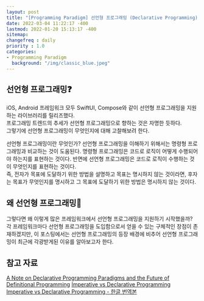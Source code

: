 ```yaml
---
layout: post
title: "[Programming Paradigm] 선언형 프로그래밍 (Declarative Programming)"
date: 2022-03-04 11:22:17 -400
lastmod: 2022-01-20 15:13:17 -400
sitemap:
changefreq : daily
priority : 1.0
categories:
- Programming Paradigm
  background: "/img/classic_blue.jpeg"
---
```


## 선언형 프로그래밍❓
iOS, Android 프레임워크 모두 SwiftUI, Compose와 같이 선언형 프로그래밍을 지원하는 라이브러리를 릴리즈했다.   
프로그래밍 트렌드의 추세가 선언형 프로그래밍으로 향하는 것은 자명한 듯하다.  
그렇기에 선언형 프로그래밍이 무엇인지에 대해 고찰해보려 한다.

선언형 프로그래밍이란 무엇인가?
선언형 프로그래밍을 이해하기 위해서는 명령형 프로그래밍과 비교하는 것이 도움된다.
명령형 프로그래밍은 코드로 로직이 어떻게 수행되어야 하는지를 표현하는 것이다. 반면에 선언형 프로그래밍은 코드로 로직이 수행하는 것이 무엇인지를 표현하는 것이다.  
즉, 전자가 목표에 도달하기 위한 방법을 설명하고 목표는 명시하지 않는 것이라면, 후자는 목표가 무엇인지를 명시하고 그 목표에 도달하기 위한 방법은 명시하지 않는 것이다.  

## 왜 선언형 프로그래밍🤔 
그렇다면 왜 이렇게 많은 프레임워크에서 선언형 프로그래밍을 지원하기 시작했을까?  
각 프레임워크마다 선언형 프로그래밍을 도입함으로서 얻을 수 있는 구체적인 장점이 존재하겠지만, 이 포스팅에서는 선언형 프로그래밍의 등장 배경에 비추어 선언형 프로그래밍이 최근에 각광받게된 이유를 알아보고자 한다.


## 참고 자료
[A Note on Declarative Programming Paradigms and the Future of Definitional Programming](https://web.archive.org/web/20060330033506/http://www.cs.chalmers.se/~oloft/Papers/wm96/wm96.html)
[Imperative vs Declarative Programming](https://ui.dev/imperative-vs-declarative-programming)
[Imperative vs Declarative Programming - 한글 번역본](https://boxfoxs.tistory.com/430)